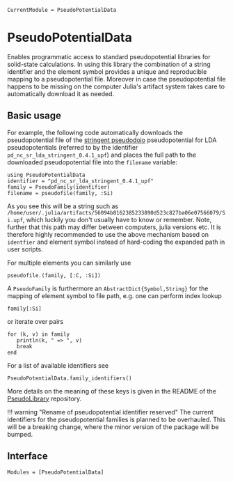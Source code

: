 ```@meta
CurrentModule = PseudoPotentialData
```

# PseudoPotentialData

Enables programmatic access to
standard pseudopotential libraries for solid-state calculations.
In using this library the combination of a string identifier and the element
symbol provides a unique and reproducible mapping to a pseudopotential file.
Moreover in case the pseudopotential file
happens to be missing on the computer Julia's artifact system takes
care to automatically download it as needed.

## Basic usage

For example, the following code automatically downloads the pseudopotential
file of the [stringent pseudodojo](http://www.pseudo-dojo.org/) pseudopotential
for LDA pseudopotentials (referred to by the identifier `pd_nc_sr_lda_stringent_0.4.1_upf`)
and places the full path to the downloaded pseudopotential file into the `filename` variable:

```@example index-example
using PseudoPotentialData
identifier = "pd_nc_sr_lda_stringent_0.4.1_upf"
family = PseudoFamily(identifier)
filename = pseudofile(family, :Si)
```
As you see this will be a string such as
`/home/user/.julia/artifacts/56094b8162385233890d523c827ba06e07566079/Si.upf`,
which luckily you don't usually have to know or remember.
Note, further that this path may differ between computers,
julia versions etc.
It is therefore highly recommended to use the above mechanism
based on `identfier` and element symbol instead of hard-coding
the expanded path in user scripts.

For multiple elements you can similarly use
```@example index-example
pseudofile.(family, [:C, :Si])
```

A `PseudoFamily` is furthermore an `AbstractDict{Symbol,String}`
for the mapping of element symbol to file path, e.g. one can perform
index lookup
```@example index-example
family[:Si]
```
or iterate over pairs
```@example index-example
for (k, v) in family
   println(k, " => ", v)
   break
end
```

For a list of available identifiers see
```@example index-example
PseudoPotentialData.family_identifiers()
```
More details on the meaning of these keys is given in the README of the
[PseudoLibrary](https://github.com/JuliaMolSim/PseudoLibrary/blob/7c4b71a3b9d70a229d757aa6d546ef22b83a85a9/README.md)
repository.

!!! warning "Rename of pseudopotential identifier reserved"
    The current identifiers for the pseudopotential families is planned to be overhauled.
    This will be a breaking change, where the minor version of the package will be bumped.

## Interface

```@autodocs
Modules = [PseudoPotentialData]
```
